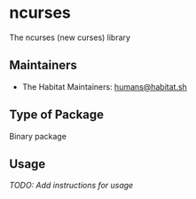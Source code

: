 # ncurses

The ncurses (new curses) library

## Maintainers

* The Habitat Maintainers: <humans@habitat.sh>

## Type of Package

Binary package

## Usage

*TODO: Add instructions for usage*
